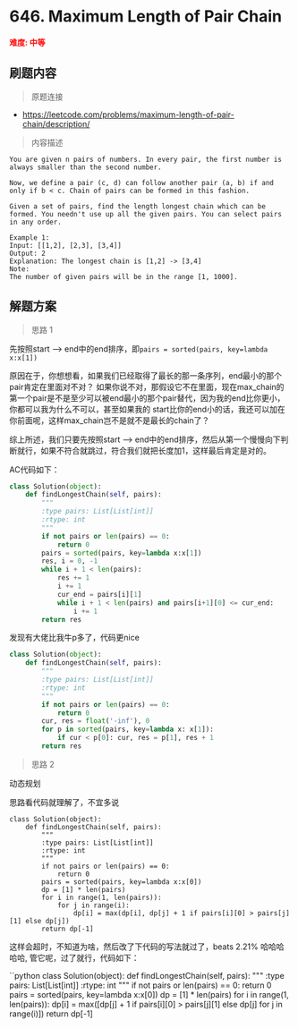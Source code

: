 #  646. Maximum Length of Pair Chain
**<font color=red>难度: 中等</font>**

## 刷题内容

> 原题连接

* https://leetcode.com/problems/maximum-length-of-pair-chain/description/

> 内容描述

```
You are given n pairs of numbers. In every pair, the first number is always smaller than the second number.

Now, we define a pair (c, d) can follow another pair (a, b) if and only if b < c. Chain of pairs can be formed in this fashion.

Given a set of pairs, find the length longest chain which can be formed. You needn't use up all the given pairs. You can select pairs in any order.

Example 1:
Input: [[1,2], [2,3], [3,4]]
Output: 2
Explanation: The longest chain is [1,2] -> [3,4]
Note:
The number of given pairs will be in the range [1, 1000].
```

## 解题方案

> 思路 1

先按照start --> end中的end排序，即```pairs = sorted(pairs, key=lambda x:x[1])```

原因在于，你想想看，如果我们已经取得了最长的那一条序列，end最小的那个pair肯定在里面对不对？
如果你说不对，那假设它不在里面，现在max_chain的第一个pair是不是至少可以被end最小的那个pair替代，因为我的end比你更小，你都可以我为什么不可以，甚至如果我的
start比你的end小的话，我还可以加在你前面呢，这样max_chain岂不是就不是最长的chain了？

综上所述，我们只要先按照start --> end中的end排序，然后从第一个慢慢向下判断就行，如果不符合就跳过，符合我们就把长度加1，这样最后肯定是对的。

AC代码如下：


```python
class Solution(object):
    def findLongestChain(self, pairs):
        """
        :type pairs: List[List[int]]
        :rtype: int
        """
        if not pairs or len(pairs) == 0:
            return 0
        pairs = sorted(pairs, key=lambda x:x[1])
        res, i = 0, -1
        while i + 1 < len(pairs):
            res += 1
            i += 1
            cur_end = pairs[i][1]
            while i + 1 < len(pairs) and pairs[i+1][0] <= cur_end:
                i += 1
        return res
```

发现有大佬比我牛p多了，代码更nice

```python
class Solution(object):
    def findLongestChain(self, pairs):
        """
        :type pairs: List[List[int]]
        :rtype: int
        """
        if not pairs or len(pairs) == 0:
            return 0
        cur, res = float('-inf'), 0
        for p in sorted(pairs, key=lambda x: x[1]):
            if cur < p[0]: cur, res = p[1], res + 1
        return res
```




> 思路 2

动态规划

思路看代码就理解了，不宜多说



```
class Solution(object):
    def findLongestChain(self, pairs):
        """
        :type pairs: List[List[int]]
        :rtype: int
        """
        if not pairs or len(pairs) == 0:
            return 0
        pairs = sorted(pairs, key=lambda x:x[0])
        dp = [1] * len(pairs)
        for i in range(1, len(pairs)):
            for j in range(i):
                dp[i] = max(dp[i], dp[j] + 1 if pairs[i][0] > pairs[j][1] else dp[j])
        return dp[-1]
```
这样会超时，不知道为啥，然后改了下代码的写法就过了，beats 2.21% 哈哈哈哈哈, 管它呢，过了就行，代码如下：

``python
class Solution(object):
    def findLongestChain(self, pairs):
        """
        :type pairs: List[List[int]]
        :rtype: int
        """
        if not pairs or len(pairs) == 0:
            return 0
        pairs = sorted(pairs, key=lambda x:x[0])
        dp = [1] * len(pairs)
        for i in range(1, len(pairs)):
            dp[i] = max([dp[j] + 1 if pairs[i][0] > pairs[j][1] else dp[j] for j in range(i)])
        return dp[-1]
```


